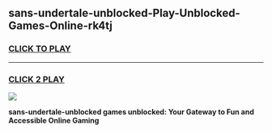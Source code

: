 
## sans-undertale-unblocked-Play-Unblocked-Games-Online-rk4tj
<h3>
<a href="https://premium76.site?title=sans-undertale-unblocked&ref=25A">CLICK TO PLAY</a></h3>
<hr>

<h3>
<a href="https://premium76.site?title=sans-undertale-unblocked&ref=25A">CLICK 2 PLAY</a>
  
</h3>

<a href="https://premium76.site?title=sans-undertale-unblocked&ref=25A"><img src="https://clearcache.store/games.png"></a>


**sans-undertale-unblocked games unblocked: Your Gateway to Fun and Accessible Online Gaming**
